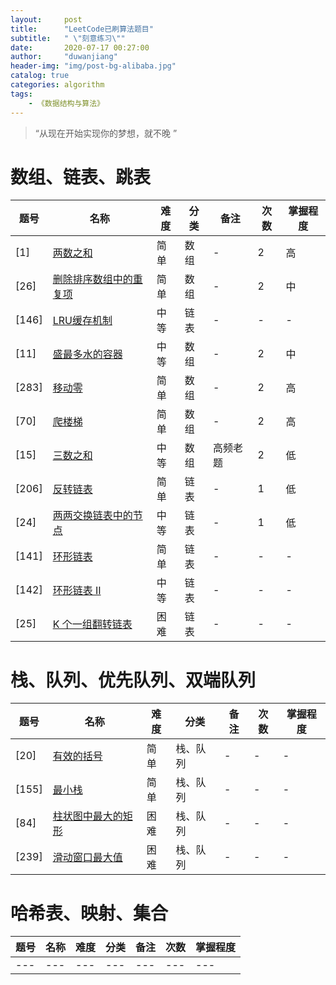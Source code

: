 ```yaml
---
layout: 	post
title: 		"LeetCode已刷算法题目"
subtitle:	" \"刻意练习\""
date:		2020-07-17 00:27:00
author:		"duwanjiang"
header-img:	"img/post-bg-alibaba.jpg"
catalog: true
categories: algorithm
tags:
    - 《数据结构与算法》
---
```


> “从现在开始实现你的梦想，就不晚 ”

# 数组、链表、跳表

| 题号 | 名称 | 难度 | 分类 | 备注 | 次数 | 掌握程度 |
| --- | --- | --- | --- | --- | --- | --- |
| [1] | [两数之和](https://leetcode-cn.com/problems/two-sum/)                | 简单 | 数组| - |  2 | 高 |
| [26] | [删除排序数组中的重复项](https://leetcode-cn.com/problems/remove-duplicates-from-sorted-array/)| 简单 | 数组| - |  2 | 中 |
| [146] | [LRU缓存机制](https://leetcode-cn.com/problems/lru-cache/)            | 中等 | 链表 | - |  - | - |
| [11] | [盛最多水的容器](https://leetcode-cn.com/problems/container-with-most-water/)  | 中等 | 数组 | - | 2 | 中 |
| [283] | [移动零](https://leetcode-cn.com/problems/move-zeroes/)              | 简单 | 数组 | - | 2 | 高 |
| [70] | [爬楼梯](https://leetcode-cn.com/problems/climbing-stairs/)            | 简单 | 数组 | - | 2 | 高 |
| [15] | [三数之和](https://leetcode-cn.com/problems/3sum/)                  | 中等 | 数组 | 高频老题 | 2 | 低 |
| [206] | [反转链表](https://leetcode-cn.com/problems/reverse-linked-list/)        | 简单 | 链表 | - | 1 | 低 |
| [24] | [两两交换链表中的节点](https://leetcode-cn.com/problems/swap-nodes-in-pairs/)  | 中等 | 链表 | - | 1 | 低 |
| [141] | [环形链表](https://leetcode-cn.com/problems/linked-list-cycle/)         | 简单 | 链表 | - | - | - |
| [142] | [环形链表 II](https://leetcode-cn.com/problems/linked-list-cycle-ii/)      | 中等| 链表 | - | - | - |
| [25] | [K 个一组翻转链表](https://leetcode-cn.com/problems/reverse-nodes-in-k-group/)  | 困难 | 链表 | - | - | - |

# 栈、队列、优先队列、双端队列

| 题号 | 名称 | 难度 | 分类 | 备注 | 次数 | 掌握程度 |
| --- | --- | --- | --- | --- | --- | --- |
| [20] | [有效的括号](https://leetcode-cn.com/problems/valid-parentheses/)        | 简单 | 栈、队列 | - | - | - |
| [155]| [最小栈](https://leetcode-cn.com/problems/min-stack/)                | 简单 | 栈、队列 | - | - | - |
| [84]| [柱状图中最大的矩形](https://leetcode-cn.com/problems/largest-rectangle-in-histogram/)| 困难 | 栈、队列 | - | - | - |
| [239]| [滑动窗口最大值](https://leetcode-cn.com/problems/sliding-window-maximum/)   | 困难 | 栈、队列 | - | - | - |

# 哈希表、映射、集合

| 题号 | 名称 | 难度 | 分类 | 备注 | 次数 | 掌握程度 |
| --- | --- | --- | --- | --- | --- | --- |
| --- | --- | --- | --- | --- | --- | --- |

